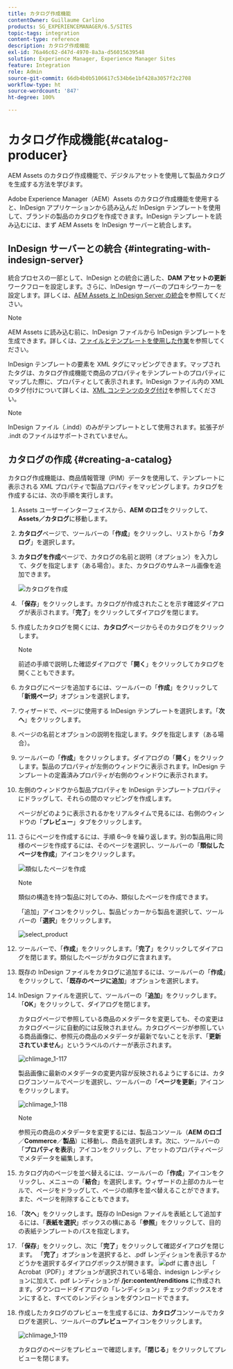 ```yaml
---
title: カタログ作成機能
contentOwner: Guillaume Carlino
products: SG_EXPERIENCEMANAGER/6.5/SITES
topic-tags: integration
content-type: reference
description: カタログ作成機能
exl-id: 76a46c62-d47d-4970-8a3a-d56015639548
solution: Experience Manager, Experience Manager Sites
feature: Integration
role: Admin
source-git-commit: 66db4b0b5106617c534b6e1bf428a3057f2c2708
workflow-type: ht
source-wordcount: '847'
ht-degree: 100%

---
```


# カタログ作成機能{#catalog-producer}

AEM Assets のカタログ作成機能で、デジタルアセットを使用して製品カタログを生成する方法を学びます。

Adobe Experience Manager（AEM）Assets のカタログ作成機能を使用すると、InDesign アプリケーションから読み込んだ InDesign テンプレートを使用して、ブランドの製品のカタログを作成できます。InDesign テンプレートを読み込むには、まず AEM Assets を InDesign サーバーと統合します。

## InDesign サーバーとの統合 {#integrating-with-indesign-server}

統合プロセスの一部として、InDesign との統合に適した、**DAM アセットの更新**&#x200B;ワークフローを設定します。さらに、InDesign サーバーのプロキシワーカーを設定します。詳しくは、[AEM Assets と InDesign Server の統合](/help/assets/indesign.md)を参照してください。

>[!NOTE]
>
>AEM Assets に読み込む前に、InDesign ファイルから InDesign テンプレートを生成できます。詳しくは、[ファイルとテンプレートを使用した作業](https://helpx.adobe.com/jp/indesign/using/files-templates.html)を参照してください。
>
>InDesign テンプレートの要素を XML タグにマッピングできます。マップされたタグは、カタログ作成機能で商品のプロパティをテンプレートのプロパティにマップした際に、プロパティとして表示されます。InDesign ファイル内の XML のタグ付けについて詳しくは、[XML コンテンツのタグ付け](https://helpx.adobe.com/jp/indesign/using/tagging-content-xml.html)を参照してください。

>[!NOTE]
>
>InDesign ファイル（.indd）のみがテンプレートとして使用されます。拡張子が .indt のファイルはサポートされていません。

## カタログの作成 {#creating-a-catalog}

カタログ作成機能は、商品情報管理（PIM）データを使用して、テンプレートに表示される XML プロパティで製品プロパティをマッピングします。カタログを作成するには、次の手順を実行します。

1. Assets ユーザーインターフェイスから、**AEM のロゴ**&#x200B;をクリックして、**Assets／カタログ**&#x200B;に移動します。
1. **カタログ**&#x200B;ページで、ツールバーの「**作成**」をクリックし、リストから「**カタログ**」を選択します。
1. **カタログを作成**&#x200B;ページで、カタログの名前と説明（オプション）を入力して、タグを指定します（ある場合）。また、カタログのサムネール画像を追加できます。

   ![カタログを作成](assets/create_catalog.png)

1. 「**保存**」をクリックします。カタログが作成されたことを示す確認ダイアログが表示されます。「**完了**」をクリックしてダイアログを閉じます。
1. 作成したカタログを開くには、**カタログ**&#x200B;ページからそのカタログをクリックします。

   >[!NOTE]
   >
   >前述の手順で説明した確認ダイアログで「**開く**」をクリックしてカタログを開くこともできます。

1. カタログにページを追加するには、ツールバーの「**作成**」をクリックして「**新規ページ**」オプションを選択します。
1. ウィザードで、ページに使用する InDesign テンプレートを選択します。「**次へ**」をクリックします。
1. ページの名前とオプションの説明を指定します。タグを指定します（ある場合）。
1. ツールバーの「**作成**」をクリックします。ダイアログの「**開く**」をクリックします。製品のプロパティが左側のウィンドウに表示されます。InDesign テンプレートの定義済みプロパティが右側のウィンドウに表示されます。
1. 左側のウィンドウから製品プロパティを InDesign テンプレートプロパティにドラッグして、それらの間のマッピングを作成します。

   ページがどのように表示されるかをリアルタイムで見るには、右側のウィンドウの「**プレビュー**」タブをクリックします。

1. さらにページを作成するには、手順 6～9 を繰り返します。別の製品用に同様のページを作成するには、そのページを選択し、ツールバーの「**類似したページを作成**」アイコンをクリックします。

   ![類似したページを作成](assets/create_similar_pages.png)

   >[!NOTE]
   >
   >類似の構造を持つ製品に対してのみ、類似したページを作成できます。

   「追加」アイコンをクリックし、製品ピッカーから製品を選択して、ツールバーの「**選択**」をクリックします。

   ![select_product](assets/select_product.png)

1. ツールバーで、「**作成**」をクリックします。「**完了**」をクリックしてダイアログを閉じます。類似したページがカタログに含まれます。
1. 既存の InDesign ファイルをカタログに追加するには、ツールバーの「**作成**」をクリックして、「**既存のページに追加**」オプションを選択します。
1. InDesign ファイルを選択して、ツールバーの「**追加**」をクリックします。「**OK**」をクリックして、ダイアログを閉じます。

   カタログページで参照している商品のメタデータを変更しても、その変更はカタログページに自動的には反映されません。カタログページが参照している商品画像に、参照元の商品のメタデータが最新でないことを示す、「**更新されていません**」というラベルのバナーが表示されます。

   ![chlimage_1-117](assets/chlimage_1-117a.png)

   製品画像に最新のメタデータの変更内容が反映されるようにするには、カタログコンソールでページを選択し、ツールバーの「**ページを更新**」アイコンをクリックします。

   ![chlimage_1-118](assets/chlimage_1-118a.png)

   >[!NOTE]
   >
   >参照元の商品のメタデータを変更するには、製品コンソール（**AEM のロゴ**／**Commerce**／**製品**）に移動し、商品を選択します。次に、ツールバーの「**プロパティを表示**」アイコンをクリックし、アセットのプロパティページでメタデータを編集します。

1. カタログ内のページを並べ替えるには、ツールバーの「**作成**」アイコンをクリックし、メニューの「**結合**」を選択します。ウィザードの上部のカルーセルで、ページをドラッグして、ページの順序を並べ替えることができます。また、ページを削除することもできます。

1. 「**次へ**」をクリックします。既存の InDesign ファイルを表紙として追加するには、「**表紙を選択**」ボックスの横にある「**参照**」をクリックして、目的の表紙テンプレートのパスを指定します。
1. 「**保存**」をクリックし、次に「**完了**」をクリックして確認ダイアログを閉じます。
「**完了**」オプションを選択すると、.pdf レンディションを表示するかどうかを選択するダイアログボックスが開きます。
   ![pdf に書き出し](assets/CatalogPDF.png)
「 Acrobat（PDF）」オプションが選択されている場合、indesign レンディションに加えて、pdf レンディションが **/jcr:content/renditions** に作成されます。ダウンロードダイアログの「レンディション」チェックボックスをオンにすると、すべてのレンディションをダウンロードできます。

1. 作成したカタログのプレビューを生成するには、**カタログ**&#x200B;コンソールでカタログを選択し、ツールバーの&#x200B;**プレビュー**&#x200B;アイコンをクリックします。

   ![chlimage_1-119](assets/chlimage_1-119a.png)

   カタログのページをプレビューで確認します。「**閉じる**」をクリックしてプレビューを閉じます。
